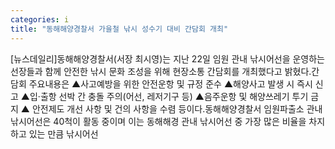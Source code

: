 ```yaml
---
categories: i
title: "동해해양경찰서 가을철 낚시 성수기 대비 간담회 개최"
---
```

[뉴스데일리]동해해양경찰서(서장 최시영)는 지난 22일 임원 관내 낚시어선을 운영하는 선장들과 함께 안전한 낚시 문화 조성을 위해 현장소통 간담회를 개최했다고 밝혔다.간담회 주요내용은 ▲사고예방을 위한 안전운항 및 규정 준수 ▲해양사고 발생 시 즉시 신고 ▲입·출항 선박 간 충돌 주의(어선, 레저기구 등) ▲음주운항 및 해양쓰레기 투기 금지 ▲ 안전제도 개선 사항 및 건의 사항을 수렴 등이다.동해해양경찰서 임원파출소 관내 낚시어선은 40척이 활동 중이며 이는 동해해경 관내 낚시어선 중 가장 많은 비율을 차지하고 있는 만큼 낚시어선